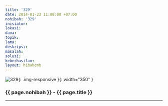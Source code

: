 ```yaml
---
title: '329'
date: 2014-01-23 11:08:00 +07:00
nohibah: '329'
inisiator: 
lokasi: 
dana: 
topik: 
lama: 
deskripsi: 
masalah: 
solusi: 
keberhasilan: 
layout: hibahcmb
---
```


![329](/static/img/hibahcmb/329.png){: .img-responsive }{: width="350" }

### {{ page.nohibah }} - {{ page.title }}

---
